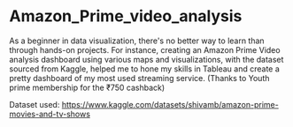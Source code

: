 # Amazon_Prime_video_analysis
As a beginner in data visualization, there's no better way to learn than through hands-on projects. 
For instance, creating an Amazon Prime Video analysis dashboard using various maps and visualizations, with the dataset sourced from Kaggle, helped me to hone my skills in Tableau and create a pretty dashboard of my most used streaming service. (Thanks to Youth prime membership for the ₹750 cashback)

Dataset used: https://www.kaggle.com/datasets/shivamb/amazon-prime-movies-and-tv-shows
